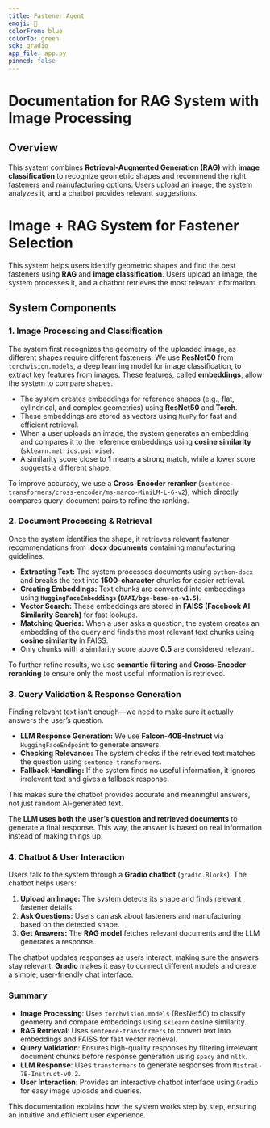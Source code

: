 ```yaml
---
title: Fastener Agent
emoji: 🤖
colorFrom: blue
colorTo: green
sdk: gradio
app_file: app.py
pinned: false
---
```


# Documentation for RAG System with Image Processing

## Overview
This system combines **Retrieval-Augmented Generation (RAG)** with **image classification** to recognize geometric shapes and recommend the right fasteners and manufacturing options. Users upload an image, the system analyzes it, and a chatbot provides relevant suggestions.

# Image + RAG System for Fastener Selection

This system helps users identify geometric shapes and find the best fasteners using **RAG** and **image classification**. Users upload an image, the system processes it, and a chatbot retrieves the most relevant information.

## System Components

### 1. Image Processing and Classification
The system first recognizes the geometry of the uploaded image, as different shapes require different fasteners. We use **ResNet50** from `torchvision.models`, a deep learning model for image classification, to extract key features from images. These features, called **embeddings**, allow the system to compare shapes.

- The system creates embeddings for reference shapes (e.g., flat, cylindrical, and complex geometries) using **ResNet50** and **Torch**.
- These embeddings are stored as vectors using `NumPy` for fast and efficient retrieval.
- When a user uploads an image, the system generates an embedding and compares it to the reference embeddings using **cosine similarity** (`sklearn.metrics.pairwise`).
- A similarity score close to **1** means a strong match, while a lower score suggests a different shape.

To improve accuracy, we use a **Cross-Encoder reranker** (`sentence-transformers/cross-encoder/ms-marco-MiniLM-L-6-v2`), which directly compares query-document pairs to refine the ranking.

### 2. Document Processing & Retrieval
Once the system identifies the shape, it retrieves relevant fastener recommendations from **.docx documents** containing manufacturing guidelines.

- **Extracting Text:** The system processes documents using `python-docx` and breaks the text into **1500-character** chunks for easier retrieval.
- **Creating Embeddings:** Text chunks are converted into embeddings using **`HuggingFaceEmbeddings` (`BAAI/bge-base-en-v1.5`)**.
- **Vector Search:** These embeddings are stored in **FAISS (Facebook AI Similarity Search)** for fast lookups.
- **Matching Queries:** When a user asks a question, the system creates an embedding of the query and finds the most relevant text chunks using **cosine similarity** in FAISS.
- Only chunks with a similarity score above **0.5** are considered relevant.

To further refine results, we use **semantic filtering** and **Cross-Encoder reranking** to ensure only the most useful information is retrieved.

### 3. Query Validation & Response Generation
Finding relevant text isn’t enough—we need to make sure it actually answers the user’s question.

- **LLM Response Generation:** We use **Falcon-40B-Instruct** via `HuggingFaceEndpoint` to generate answers.
- **Checking Relevance:** The system checks if the retrieved text matches the question using `sentence-transformers`.
- **Fallback Handling:** If the system finds no useful information, it ignores irrelevant text and gives a fallback response.

This makes sure the chatbot provides accurate and meaningful answers, not just random AI-generated text.  

The **LLM uses both the user’s question and retrieved documents** to generate a final response. This way, the answer is based on real information instead of making things up.

### 4. Chatbot & User Interaction
Users talk to the system through a **Gradio chatbot** (`gradio.Blocks`). The chatbot helps users:

1. **Upload an Image:** The system detects its shape and finds relevant fastener details.
2. **Ask Questions:** Users can ask about fasteners and manufacturing based on the detected shape.
3. **Get Answers:** The **RAG model** fetches relevant documents and the LLM generates a response.

The chatbot updates responses as users interact, making sure the answers stay relevant. **Gradio** makes it easy to connect different models and create a simple, user-friendly chat interface.

### Summary
- **Image Processing**: Uses `torchvision.models` (ResNet50) to classify geometry and compare embeddings using `sklearn` cosine similarity.
- **RAG Retrieval**: Uses `sentence-transformers` to convert text into embeddings and FAISS for fast vector retrieval.
- **Query Validation**: Ensures high-quality responses by filtering irrelevant document chunks before response generation using `spacy` and `nltk`.
- **LLM Response**: Uses `transformers` to generate responses from `Mistral-7B-Instruct-v0.2`.
- **User Interaction**: Provides an interactive chatbot interface using `Gradio` for easy image uploads and queries.

This documentation explains how the system works step by step, ensuring an intuitive and efficient user experience.
